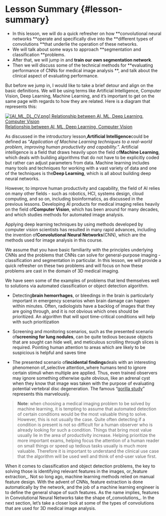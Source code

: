 # Lesson Summary {#lesson-summary}

* In this lesson, we will do a quick refresher on how **convolutional neural networks **operate and specifically dive into the **different types of convolutions **that underlie the operation of these networks.
* We will talk about some ways to approach **segmentation and classification **problems.
* After that, we will jump in and **train our own segmentation network**.
* Then we will discuss some of the technical methods for **evaluating performance of CNNs for medical image analysis **, and talk about the clinical aspect of evaluating performance.

But before we jump in, I would like to take a brief detour and align on the basic definitions. We will be using terms like Artificial Intelligence, Computer Vision, Deep Learning, Machine Learning, and it’s important to get on the same page with regards to how they are related. Here is a diagram that represents this:

[![](https://video.udacity-data.com/topher/2020/April/5e9bf445_l3-ai-ml-dl-cv/l3-ai-ml-dl-cv.png "\[AI\_ML\_DL\_CV.png\]
Relationship between AI, ML, Deep Learning, Computer Vision")Relationship between AI, ML, Deep Learning, Computer Vision](https://classroom.udacity.com/nanodegrees/nd320-beta/parts/7ab3170c-e20f-4a47-8425-7ba7482c0eca/modules/c2693991-fbab-4ea4-9ef2-a01b62b7a88e/lessons/bb342b71-8ca8-4e51-8309-6333cbea25a0/concepts/52bbcc3f-f2da-4c37-89b4-32a535a2c776#)

As discussed in the introductory lesson,**Artificial Intelligence**could be defined as “_Application of Machine Learning techniques to a real-world problem, improving human productivity and capability._”. Artificial intelligence is a field that draws heavily upon the field of**Machine Learning**, which deals with building algorithms that do not have to be explicitly coded but rather can adjust parameters from data. Machine learning includes many tools and techniques for working with a vast variety of data and one of the techniques is the**Deep Learning**, which is all about building deep neural networks.

However, to improve human productivity and capability, the field of AI relies on many other fields - such as robotics, HCI, systems design, cloud computing, and so on, including bioinformatics, as discussed in the previous lessons. Developing AI products for medical imaging relies heavily on the field of**Computer Vision**, which has been around for many decades, and which studies methods for automated image analysis.

Applying deep learning techniques by using methods developed by computer vision scientists has resulted in many rapid advances, including the invention of**Convolutional Neural Networks**\(CNN\), which are the methods used for image analysis in this course.

We assume that you have basic familiarity with the principles underlying CNNs and the problems that CNNs can solve for general-purpose imaging - classification and segmentation in particular. In this lesson, we will provide a quick refresher on these two problems and will focus on how these problems are cast in the domain of 3D medical imaging.

We have seen some of the examples of problems that lend themselves well to solutions via automated classification or object detection algorithm.

* Detecting**brain hemorrhages**, or bleedings in the brain is particularly important in emergency scenarios when brain damage can happen within minutes. Often, radiologists have a backlog of images that they are going through, and it is not obvious which ones should be prioritized. An algorithm that will spot time-critical conditions will help with such prioritization

* Screening and monitoring scenarios, such as the presented scenario of**screening for lung nodules**, can be quite tedious because objects that are sought can hide well, and meticulous scrolling through slices is required. Pointing human attention to areas which are likely to be suspicious is helpful and saves time

* The presented scenario of**incidental findings**deals with an interesting phenomenon of_selective attention_where humans tend to ignore certain stimuli when multiple are applied. Thus, even trained observers may ignore something otherwise quite obvious, like an adrenal cyst when they know that image was taken with the purpose of evaluating potential vertebral disc degeneration. The famous “[gorilla study](https://www.npr.org/sections/health-shots/2013/02/11/171409656/why-even-radiologists-can-miss-a-gorilla-hiding-in-plain-sight)” represents this marvelously.

> **Note**: when choosing a medical imaging problem to be solved by machine learning, it is tempting to assume that automated detection of certain conditions would be the most valuable thing to solve. However, this is not usually the case. Quite often detecting if a condition is present is not so difficult for a human observer who is already looking for such a condition. Things that bring most value usually lie in the area of productivity increase. Helping prioritize the more important exams, helping focus the attention of a human reader on small things or speed up tedious tasks usually is much more valuable. Therefore it is important to understand the clinical use case that the algorithm will be used well and think of end-user value first.

When it comes to classification and object detection problems, the key to solving those is identifying relevant features in the images, or_feature extraction_. Not so long ago, machine learning methods relied on manual feature design. With the advent of CNNs, feature extraction is done automatically by the network, and the job of a machine learning engineer is to define the general shape of such features. As the name implies, features in Convolutional Neural Networks take the shape of_convolutions_. In the next section, let’s take a closer look at some of the types of convolutions that are used for 3D medical image analysis.

